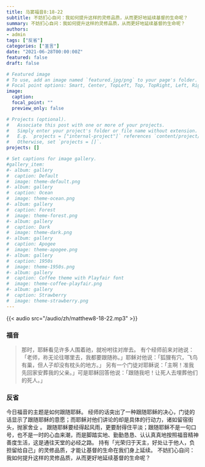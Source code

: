 ```yaml
---
title: 马窦福音8:18-22
subtitle: 不妨扪心自问：我如何提升这样的灵修品质，从而更好地延续基督的生命呢？
summary: 不妨扪心自问：我如何提升这样的灵修品质，从而更好地延续基督的生命呢？
authors:
- admin
tags: ["反省"]
categories: ["圣言"]
date: "2021-06-28T00:00:00Z"
featured: false
draft: false

# Featured image
# To use, add an image named `featured.jpg/png` to your page's folder.
# Focal point options: Smart, Center, TopLeft, Top, TopRight, Left, Right, BottomLeft, Bottom, BottomRight
image:
  caption:
  focal_point: ""
  preview_only: false

# Projects (optional).
#   Associate this post with one or more of your projects.
#   Simply enter your project's folder or file name without extension.
#   E.g. `projects = ["internal-project"]` references `content/project/deep-learning/index.md`.
#   Otherwise, set `projects = []`.
projects: []

# Set captions for image gallery.
#gallery_item:
#- album: gallery
#  caption: Default
#  image: theme-default.png
#- album: gallery
#  caption: Ocean
#  image: theme-ocean.png
#- album: gallery
#  caption: Forest
#  image: theme-forest.png
#- album: gallery
#  caption: Dark
#  image: theme-dark.png
#- album: gallery
#  caption: Apogee
#  image: theme-apogee.png
#- album: gallery
#  caption: 1950s
#  image: theme-1950s.png
#- album: gallery
#  caption: Coffee theme with Playfair font
#  image: theme-coffee-playfair.png
#- album: gallery
#  caption: Strawberry
#  image: theme-strawberry.png
---
```


{{< audio src="/audio/zh/matthew8-18-22.mp3" >}}

### 福音
> 那时，耶稣看见许多人围着祂，就吩咐往对岸去。 有个经师前来对祂说：「老师，祢无论往哪里去，我都要跟随祢。」耶稣对他说：「狐狸有穴，飞鸟有巢，但人子却没有枕头的地方。」 另有一个门徒对耶稣说：「主啊！准我先回家安葬我的父亲。」可是耶稣回答他说：「跟随我吧！让死人去埋葬他们的死人。」

### 反省
今日福音的主题是如何跟随耶稣。 经师的话突出了一种跟随耶稣的决心，门徒的话显示了跟随耶稣的意愿；而耶稣对他们讲论的却是具体的行动力，诸如留宿街头，抛家舍业 。 跟随耶稣要经得起风雨，更要耐得住平淡；跟随耶稣不是一句口号，也不是一时的心血来潮，而是脚踏实地、勤勤恳恳、认认真真地按照福音精神善度生活，这是通往天堂的必经之路。 持有「光荣归于天主，好处让于他人，负担留给自己」的灵修品质，才能让基督的生命在我们身上延续。 不妨扪心自问：我如何提升这样的灵修品质，从而更好地延续基督的生命呢？
